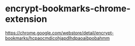 # encrypt-bookmarks-chrome-extension

https://chrome.google.com/webstore/detail/encrypt-bookmarks/hcpaocmdicohjapdlhdpaoaibpobahmm
